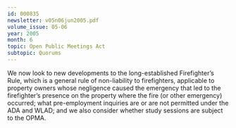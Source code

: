 ```yaml
---
id: 000835
newsletter: v05n06jun2005.pdf
volume_issue: 05-06
year: 2005
month: 6
topic: Open Public Meetings Act
subtopic: Quorums
---
```


We now look to new developments to the long-established Firefighter’s Rule, which is a general rule of non-liability to firefighters, applicable to property owners whose negligence caused the emergency that led to the firefighter’s presence on the property where the fire (or other emergency) occurred; what pre-employment inquiries are or are not permitted under the ADA and WLAD; and we also consider whether study sessions are subject to the OPMA.